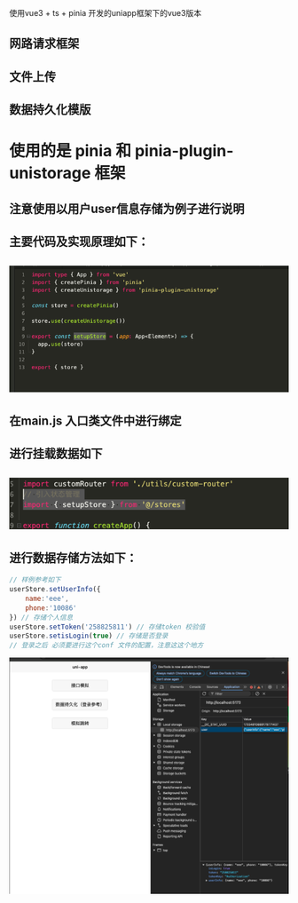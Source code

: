 使用vue3 + ts + pinia 开发的uniapp框架下的vue3版本

## 网路请求框架
## 文件上传
## 数据持久化模版

# 使用的是 pinia 和 pinia-plugin-unistorage 框架
## 注意使用以用户user信息存储为例子进行说明
## 主要代码及实现原理如下：
## ![](README_files/3.png)
 ##  在main.js 入口类文件中进行绑定
 ##  进行挂载数据如下
 ##  ![](README_files/2.png)
 ##  进行数据存储方法如下：
```javascript
// 样例参考如下
userStore.setUserInfo({
	name:'eee',
	phone:'10086'
}) // 存储个人信息
userStore.setToken('258825811') // 存储token 校验值
userStore.setisLogin(true) // 存储是否登录
// 登录之后 必须要进行这个conf 文件的配置，注意这这个地方
```


![](README_files/1.png)